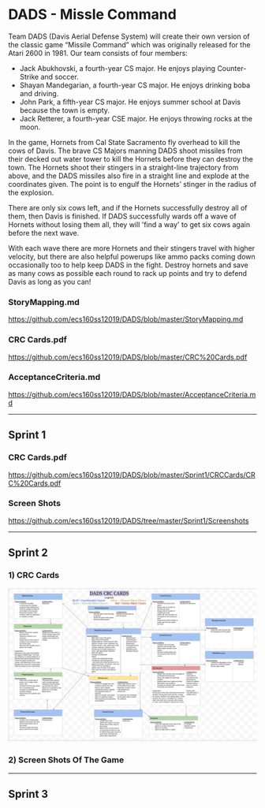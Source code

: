 # DADS - Missle Command

Team DADS (Davis Aerial Defense System) will create their own version of the classic game “Missile Command” which was originally released for the Atari 2600 in 1981. Our team consists of four members: 
* Jack Abukhovski, a fourth-year CS major. He enjoys playing Counter-Strike and soccer. 
* Shayan Mandegarian, a fourth-year CS major. He enjoys drinking boba and driving. 
* John Park, a fifth-year CS major. He enjoys summer school at Davis because the town is empty. 
* Jack Retterer, a fourth-year CSE major. He enjoys throwing rocks at the moon.

In the game, Hornets from Cal State Sacramento fly overhead to kill the cows of Davis. The brave CS Majors manning DADS shoot missiles from their decked out water tower to kill the Hornets before they can destroy the town. The Hornets shoot their stingers in a straight-line trajectory from above, and the DADS missiles also fire in a straight line and explode at the coordinates given. The point is to engulf the Hornets’ stinger in the radius of the explosion.

There are only six cows left, and if the Hornets successfully destroy all of them, then Davis is finished. If DADS successfully wards off a wave of Hornets without losing them all, they will 'find a way' to get six cows again before the next wave. 

With each wave there are more Hornets and their stingers travel with higher velocity, but there are also helpful powerups like ammo packs coming down occasionally too to help keep DADS in the fight. Destroy hornets and save as many cows as possible each round to rack up points and try to defend Davis as long as you can!

### StoryMapping.md
https://github.com/ecs160ss12019/DADS/blob/master/StoryMapping.md

### CRC Cards.pdf
https://github.com/ecs160ss12019/DADS/blob/master/CRC%20Cards.pdf

### AcceptanceCriteria.md
https://github.com/ecs160ss12019/DADS/blob/master/AcceptanceCriteria.md

---
## Sprint 1

### CRC Cards.pdf
https://github.com/ecs160ss12019/DADS/blob/master/Sprint1/CRCCards/CRC%20Cards.pdf

### Screen Shots
https://github.com/ecs160ss12019/DADS/tree/master/Sprint1/Screenshots

---
## Sprint 2
### 1) CRC Cards
![Link to CRC Cards for Sprint 2](https://github.com/ecs160ss12019/DADS/blob/master/Pictures/CRC_Cards.png)

### 2) Screen Shots Of The Game

---
## Sprint 3
